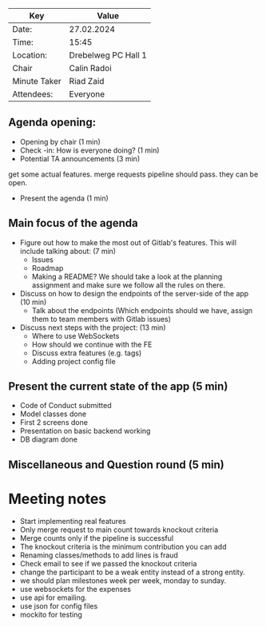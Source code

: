 | Key          | Value               |
| ------------ | ------------------- |
| Date:        | 27.02.2024          |
| Time:        | 15:45               |
| Location:    | Drebelweg PC Hall 1 |
| Chair        | Calin Radoi         |
| Minute Taker | Riad Zaid           |
| Attendees:   | Everyone
## Agenda opening:

-   Opening by chair (1 min)
-   Check -in: How is everyone doing? (1 min)
-   Potential TA announcements (3 min)

get some actual features.
merge requests pipeline should pass.
they can be open.


-   Present the agenda (1 min)

## Main focus of the agenda

-   Figure out how to make the most out of Gitlab's features. This will include talking about: (7 min)
    -   Issues
    -   Roadmap
    -   Making a README?
    We should take a look at the planning assignment and make sure we follow all the rules on there.
-   Discuss on how to design the endpoints of the server-side of the app (10 min)
    -   Talk about the endpoints (Which endpoints should we have, assign them to team members with Gitlab issues)
-   Discuss next steps with the project: (13 min)
    -   Where to use WebSockets
    -   How should we continue with the FE
    -   Discuss extra features (e.g. tags)
    -   Adding project config file

## Present the current state of the app (5 min)

-   Code of Conduct submitted
-   Model classes done
-   First 2 screens done
-   Presentation on basic backend working
-   DB diagram done

## Miscellaneous and Question round (5 min)

# Meeting notes
- Start implementing real features
- Only merge request to main count towards knockout criteria
- Merge counts only if the pipeline is successful
- The knockout criteria is the minimum contribution you can add
- Renaming classes/methods to add lines is fraud
- Check email to see if we passed the knockout criteria
- change the participant to be a weak entity instead of a strong entity.
- we should plan milestones week per week, monday to sunday.
- use websockets for the expenses
- use api for emailing.
- use json for config files
- mockito for testing
